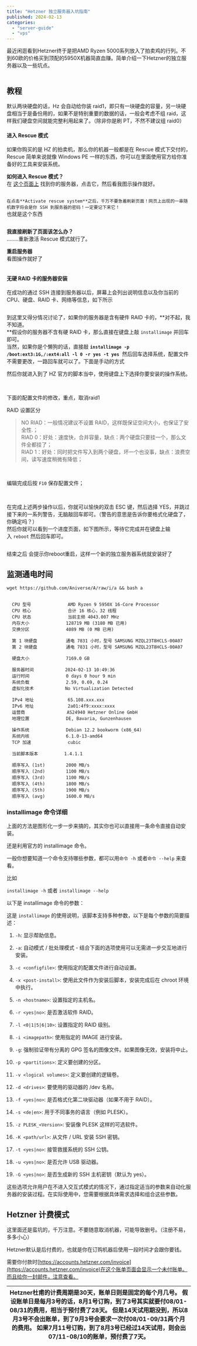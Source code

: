```yaml
---
title: "Hetzner 独立服务器入坑指南"
published: 2024-02-13
categories: 
  - "server-guide"
  - "vps"
---
```


最近闲逛看到Hetzner终于是把AMD Ryzen 5000系列放入了拍卖鸡的行列。不到60欧的价格买到顶配的5950X机器简直血赚。简单介绍一下Hetzner的独立服务器以及一些坑点。

<picture>
    <source srcset="https://s3.catcat.blog/images/2024/02/c73ce45c131fafff1cb473b41cbdab2e.avif" type="image/avif">
    <source srcset="https://s3.catcat.blog/images/2024/02/c73ce45c131fafff1cb473b41cbdab2e.webp" type="image/webp">
    <img src="https://s3.catcat.blog/images/2024/02/c73ce45c131fafff1cb473b41cbdab2e.jpg" alt="" loading="lazy">
</picture>

## 教程

默认两块硬盘的话，Hz 会自动给你装 raid1，即只有一块硬盘的容量，另一块硬盘相当于是备份用的，如果不是特别重要的数据的话，一般会考虑不组 raid，这样我们硬盘空间就能完整利用起来了。（除非你是刷 PT，不然不建议组 raid0）

#### 进入 Rescue 模式

如果你购买的是 HZ 的拍卖机，那么你的机器一般都是在 Rescue 模式下交付的，Rescue 简单来说就像 Windows PE 一样的东西，你可以在里面使用官方给你准备好的工具来安装系统。

**如何进入 Rescue 模式？**  
在 [这个页面上](https://robot.your-server.de/server) 找到你的服务器，点击它，然后看我图示操作就好。

<picture>
    <source srcset="https://s3.catcat.blog/images/2024/02/83320660351d45fafc842ef8bbe020fe.avif" type="image/avif">
    <source srcset="https://s3.catcat.blog/images/2024/02/83320660351d45fafc842ef8bbe020fe.webp" type="image/webp">
    <img src="https://s3.catcat.blog/images/2024/02/83320660351d45fafc842ef8bbe020fe.jpg" alt="" loading="lazy">
</picture>

`在点击**Activate rescue system**之后，千万不要急着刷新页面！网页上出现的一串随机数字将会是你 SSH 到服务器的密码！一定要记下来它！`  
也就是这个东西

<picture>
    <source srcset="https://s3.catcat.blog/images/2024/02/91e95502fb169779b5a1fa1f08a55a10.avif" type="image/avif">
    <source srcset="https://s3.catcat.blog/images/2024/02/91e95502fb169779b5a1fa1f08a55a10.webp" type="image/webp">
    <img src="https://s3.catcat.blog/images/2024/02/91e95502fb169779b5a1fa1f08a55a10.jpg" alt="" loading="lazy">
</picture>

**我直接刷新了页面该怎么办？**  
........重新激活 Rescue 模式就行了。

**重启服务器**  
看图操作就好了

<picture>
    <source srcset="https://s3.catcat.blog/images/2024/02/image-17.avif" type="image/avif">
    <source srcset="https://s3.catcat.blog/images/2024/02/image-17.webp" type="image/webp">
    <img src="https://s3.catcat.blog/images/2024/02/image-17.jpg" alt="" loading="lazy">
</picture>

#### 无硬 RAID 卡的服务器安装

在成功的通过 SSH 连接到服务器以后，屏幕上会列出说明信息以及你当前的 CPU、硬盘、RAID 卡、网络等信息，如下所示

<picture>
    <source srcset="https://s3.catcat.blog/images/2024/02/856a1ac1a8b5fbe0782ff5413f166e96.avif" type="image/avif">
    <source srcset="https://s3.catcat.blog/images/2024/02/856a1ac1a8b5fbe0782ff5413f166e96.webp" type="image/webp">
    <img src="https://s3.catcat.blog/images/2024/02/856a1ac1a8b5fbe0782ff5413f166e96.jpg" alt="" loading="lazy">
</picture>

到这里又得分情况讨论了，如果你的服务器是含有硬件 RAID 卡的，**对不起，我不知道。  
**假设你的服务器不含有硬 RAID 卡，那么直接在键盘上敲 `installimage` 并回车即可。  
当然，如果你是个懒狗的话，直接敲 **`installimage -p /boot:ext3:1G,/:ext4:all -l 0 -r yes -t yes`**  然后回车选择系统，配置文件不需要更改，一路回车就可以了。下面是手动的方式

然后你就进入到了 HZ 官方的脚本当中，使用键盘上下选择你要安装的操作系统。

<picture>
    <source srcset="https://s3.catcat.blog/images/2024/02/3c126e8d6e4b4fc2a95651b0632a8c79.avif" type="image/avif">
    <source srcset="https://s3.catcat.blog/images/2024/02/3c126e8d6e4b4fc2a95651b0632a8c79.webp" type="image/webp">
    <img src="https://s3.catcat.blog/images/2024/02/3c126e8d6e4b4fc2a95651b0632a8c79.jpg" alt="" loading="lazy">
</picture>

<picture>
    <source srcset="https://s3.catcat.blog/images/2024/02/47f98590044079872480a80630d7630f.avif" type="image/avif">
    <source srcset="https://s3.catcat.blog/images/2024/02/47f98590044079872480a80630d7630f.webp" type="image/webp">
    <img src="https://s3.catcat.blog/images/2024/02/47f98590044079872480a80630d7630f.jpg" alt="" loading="lazy">
</picture>

<picture>
    <source srcset="https://s3.catcat.blog/images/2024/02/227d07d6e1cb696c6dd526d46ef22209.avif" type="image/avif">
    <source srcset="https://s3.catcat.blog/images/2024/02/227d07d6e1cb696c6dd526d46ef22209.webp" type="image/webp">
    <img src="https://s3.catcat.blog/images/2024/02/227d07d6e1cb696c6dd526d46ef22209.jpg" alt="" loading="lazy">
</picture>

下面的配置文件的修改，重点，取消raid1

RAID 设置区分

> NO RIAD：一般情况建议不设置 RAID，这样既保证空间大小，也保证了安全性.；  
> RIAD 0：好处：速度快，合并容量，缺点：两个硬盘只要挂一个，那么文件全都挂了；  
> RIAD 1：好处：同时把文件写入到两个硬盘，坏一个也没事，缺点：浪费空间，读写速度稍微有降低；

<picture>
    <source srcset="https://s3.catcat.blog/images/2024/02/7567e0cd441a96d9a5b366cfe0aa679e.avif" type="image/avif">
    <source srcset="https://s3.catcat.blog/images/2024/02/7567e0cd441a96d9a5b366cfe0aa679e.webp" type="image/webp">
    <img src="https://s3.catcat.blog/images/2024/02/7567e0cd441a96d9a5b366cfe0aa679e.jpg" alt="" loading="lazy">
</picture>

<picture>
    <source srcset="https://s3.catcat.blog/images/2024/02/7a12f1c023c3d616dcd51f7aeb944751.avif" type="image/avif">
    <source srcset="https://s3.catcat.blog/images/2024/02/7a12f1c023c3d616dcd51f7aeb944751.webp" type="image/webp">
    <img src="https://s3.catcat.blog/images/2024/02/7a12f1c023c3d616dcd51f7aeb944751.jpg" alt="" loading="lazy">
</picture>

编辑完成后按 `F10` 保存配置文件；

<picture>
    <source srcset="https://s3.catcat.blog/images/2024/02/aae1471578303055856d4bc9124f751d.avif" type="image/avif">
    <source srcset="https://s3.catcat.blog/images/2024/02/aae1471578303055856d4bc9124f751d.webp" type="image/webp">
    <img src="https://s3.catcat.blog/images/2024/02/aae1471578303055856d4bc9124f751d.jpg" alt="" loading="lazy">
</picture>

<picture>
    <source srcset="https://s3.catcat.blog/images/2024/02/a810729e176cbeff1e53c6d5f78ac2aa.avif" type="image/avif">
    <source srcset="https://s3.catcat.blog/images/2024/02/a810729e176cbeff1e53c6d5f78ac2aa.webp" type="image/webp">
    <img src="https://s3.catcat.blog/images/2024/02/a810729e176cbeff1e53c6d5f78ac2aa.jpg" alt="" loading="lazy">
</picture>

<picture>
    <source srcset="https://s3.catcat.blog/images/2024/02/dd1d3fa1ff006c3191bbeee57f479b11.avif" type="image/avif">
    <source srcset="https://s3.catcat.blog/images/2024/02/dd1d3fa1ff006c3191bbeee57f479b11.webp" type="image/webp">
    <img src="https://s3.catcat.blog/images/2024/02/dd1d3fa1ff006c3191bbeee57f479b11.jpg" alt="" loading="lazy">
</picture>

在完成上述两步操作以后，你就可以愉快的双击 ESC 键，然后选择 YES，并跳过接下来的一系列警告，无脑敲回车即可。（警告的意思是告诉你要格式化硬盘了，你确定吗？）  
然后你就可以看到一个进度页面，如下图所示，等待它完成并在键盘上输入 `reboot` 然后回车即可。

<picture>
    <source srcset="https://s3.catcat.blog/images/2024/02/cab26e3a2a853aa1d90d48b50c6a9c51.avif" type="image/avif">
    <source srcset="https://s3.catcat.blog/images/2024/02/cab26e3a2a853aa1d90d48b50c6a9c51.webp" type="image/webp">
    <img src="https://s3.catcat.blog/images/2024/02/cab26e3a2a853aa1d90d48b50c6a9c51.jpg" alt="" loading="lazy">
</picture>

结束之后 会提示你reboot重启，这样一个新的独立服务器系统就安装好了

## 监测通电时间

```
wget https://github.com/Aniverse/A/raw/i/a && bash a

```

```

  CPU 型号              AMD Ryzen 9 5950X 16-Core Processor
  CPU 核心              合计 16 核心，32 线程
  CPU 状态              当前主频 4043.007 MHz
  内存大小              128719 MB (3180 MB 已用)
  交换分区              4089 MB (0 MB 已用)

  第 1 块硬盘           通电 7831 小时，型号 SAMSUNG MZQL23T8HCLS-00A07
  第 2 块硬盘           通电 7831 小时，型号 SAMSUNG MZQL23T8HCLS-00A07

  硬盘大小              7169.0 GB

  服务器时间            2024-02-13 10:49:36
  运行时间              0 days 0 hour 9 min
  系统负载              2.59, 0.69, 0.24
  虚拟化技术            No Virtualization Detected

  IPv4 地址             65.108.xxx.xxx
  IPv6 地址             2a01:4f9:xxxx:xxxx
  运营商                AS24940 Hetzner Online GmbH
  地理位置              DE, Bavaria, Gunzenhausen

  操作系统              Debian 12.2 bookworm (x86_64)
  系统内核              6.1.0-13-amd64
  TCP 加速              cubic

  当前脚本版本          1.4.1.1

  顺序写入 (1st)        2000 MB/s
  顺序写入 (2nd)        1100 MB/s
  顺序写入 (3rd)        1100 MB/s
  顺序写入 (4th)        1800 MB/s
  顺序写入 (5th)        1900 MB/s
  顺序写入 (avg)        1600.0 MB/s
```

### installimage 命令详细

上面的方法是图形化一步一步来搞的，其实你也可以直接用一条命令直接自动安装。

还是利用官方的 installimage 命令。

一般你想要知道一个命令支持哪些参数，都可以用`命令 -h` 或者`命令 --help` 来查看。

比如

`installimage -h` 或者 `installimage --help`

以下是 installimage 命令的参数：

这是 `installimage` 的使用说明，该脚本支持多种参数，以下是每个参数的简要描述：

1. `-h`: 显示帮助信息。

3. `-a`: 自动模式 / 批处理模式 - 结合下面的选项使用可以无需进一步交互地进行安装。

5. `-c <configfile>`: 使用指定的配置文件进行自动设置。

7. `-x <post-install>`: 使用此文件作为安装后脚本，安装完成后在 chroot 环境中执行。

9. `-n <hostname>`: 设置指定的主机名。

11. `-r <yes|no>`: 是否激活软件 RAID。

13. `-l <0|1|5|6|10>`: 设置指定的 RAID 级别。

15. `-i <imagepath>`: 使用指定的 IMAGE 进行安装。

17. `-g`: 强制验证带有分离的 GPG 签名的图像文件。如果图像无效，安装将中止。

19. `-p <partitions>`: 定义要创建的分区。

21. `-v <logical volumes>`: 定义要创建的逻辑卷。

23. `-d <drives>`: 要使用的驱动器的 /dev 名称。

25. `-f <yes|no>`: 是否格式化第二块驱动器（如果不用于 RAID）。

27. `-s <de|en>`: 用于不同事务的语言（例如 PLESK）。

29. `-z PLESK_<Version>`: 安装像 PLESK 这样的可选软件。

31. `-K <path/url>`: 从文件 / URL 安装 SSH 密钥。

33. `-t <yes|no>`: 接管救援系统的 SSH 公钥。

35. `-u <yes|no>`: 是否允许 USB 驱动器。

37. `-G <yes|no>`: 是否生成新的 SSH 主机密钥（默认为 yes）。

这些选项允许用户在不进入交互式模式的情况下，通过指定适当的参数来自动化服务器的安装过程。在实际使用中，您需要根据具体需求选择和组合这些参数。

## Hetzner 计费模式

这里面还是蛮坑的，千万注意。不要随意取消机器，可能导致删号。（注册不易，多多小心）

Hetzner默认是后付费的，也就是你在订购机器后使用一段时间才会跟你要钱。

需要你付款时[https://accounts.hetzner.com/invoice](https://accounts.hetzner.com/invoice)在这个账单页面会显示一个未付账单。而且给你一封邮件，注意查看。

| Hetzner杜甫的计费周期是30天，账单日则是固定的每个月几号。   假设账单日是每月3号的话，8月1号订购，到了3号其实就要付08/01-08/31的费用，相当于预付费了28天。   但是14天试用期没到，所以8月3号不会出账单，到了9月3号会要求一次付08/01-09/31两个月的费用。   如果7月11号订购，到了8月3号已经过14天试用，则会出07/11-08/10的账单，预付费了7天。 |
| --- |
